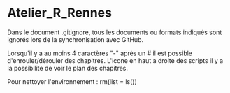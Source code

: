 # Atelier_R_Rennes

Dans le document .gitignore, tous les documents ou formats indiqués sont ignorés lors de la synchronisation avec GitHub.

Lorsqu'il y a au moins 4 caractères "-" après un # il est possible d'enrouler/dérouler des chapitres. L'icone en haut a droite des scripts il y a la possibilite de voir le plan des chapitres.

Pour nettoyer l'environnement : rm(list = ls())